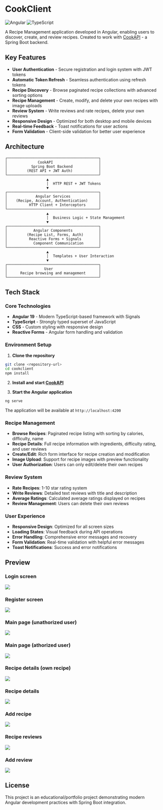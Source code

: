 # CookClient

![Angular](https://img.shields.io/badge/Angular-19.2.0-red) ![TypeScript](https://img.shields.io/badge/Typescript-5.7.2-blue)

A Recipe Management application developed in Angular, enabling users to discover, create, and review recipes. Created to work with [CookAPI](https://github.com/your-username/cook-api) - a Spring Boot backend.

## Key Features

- **User Authentication** - Secure registration and login system with JWT tokens
- **Automatic Token Refresh** - Seamless authentication using refresh tokens
- **Recipe Discovery** - Browse paginated recipe collections with advanced sorting options
- **Recipe Management** - Create, modify, and delete your own recipes with image uploads
- **Review System** - Write reviews and rate recipes, delete your own reviews
- **Responsive Design** - Optimized for both desktop and mobile devices
- **Real-time Feedback** - Toast notifications for user actions
- **Form Validation** - Client-side validation for better user experience

## Architecture
```
┌──────────────────────────────────────────┐     
│              CookAPI                     │
│           Spring Boot Backend            │     
│         (REST API + JWT Auth)            │
└──────────────────────────────────────────┘     
                   ▲     
                   │  HTTP REST + JWT Tokens     
                   ▼     
┌──────────────────────────────────────────┐    
│             Angular Services             │     
│    (Recipe, Account, Authentication)     │         
│          HTTP Client + Interceptors      │
└──────────────────────────────────────────┘      
                   ▲      
                   │  Business Logic + State Management     
                   ▼      
┌──────────────────────────────────────────┐          
│            Angular Components            │             
│         (Recipe List, Forms, Auth)       │                   
│          Reactive Forms + Signals        │                  
│            Component Communication       │                     
└──────────────────────────────────────────┘                     
                   ▲         
                   │  Templates + User Interaction         
                   ▼         
┌──────────────────────────────────────────┐         
│                 User                     │         
│      Recipe browsing and management      │         
└──────────────────────────────────────────┘         
```

## Tech Stack
### Core Technologies

- **Angular 19** - Modern TypeScript-based framework with Signals
- **TypeScript** - Strongly typed superset of JavaScript
- **CSS** - Custom styling with responsive design
- **Reactive Forms** - Angular form handling and validation


### Environment Setup

1. **Clone the repository**
```bash
git clone <repository-url>
cd cookclient
npm install
```

2. **Install and start [CookAPI](https://github.com/filip-wojc/CookAPI)**

3. **Start the Angular application**
```bash
ng serve
```

The application will be available at `http://localhost:4200`

### Recipe Management
- **Browse Recipes**: Paginated recipe listing with sorting by calories, difficulty, name
- **Recipe Details**: Full recipe information with ingredients, difficulty rating, and user reviews
- **Create/Edit**: Rich form interface for recipe creation and modification
- **Image Upload**: Support for recipe images with preview functionality
- **User Authorization**: Users can only edit/delete their own recipes

### Review System
- **Rate Recipes**: 1-10 star rating system
- **Write Reviews**: Detailed text reviews with title and description
- **Average Ratings**: Calculated average ratings displayed on recipes
- **Review Management**: Users can delete their own reviews

### User Experience
- **Responsive Design**: Optimized for all screen sizes
- **Loading States**: Visual feedback during API operations
- **Error Handling**: Comprehensive error messages and recovery
- **Form Validation**: Real-time validation with helpful error messages
- **Toast Notifications**: Success and error notifications

## Preview
### Login screen
![](preview/login.png)
### Register screen
![](preview/register.png)
### Main page (unathorized user)
![](preview/main-page.png)
### Main page (athorized user)
![](preview/main-page-loggedIn.png)
### Recipe details (own recipe)
![](preview/recipe-details-when-owner.png)
### Recipe details
![](preview/recipe-details.png)
### Add recipe
![](preview/add-recipe.png)
### Recipe reviews
![](preview/recipe-reviews.png)
### Add review
![](preview/add-review.png)


## License

This project is an educational/portfolio project demonstrating modern Angular development practices with Spring Boot integration.
